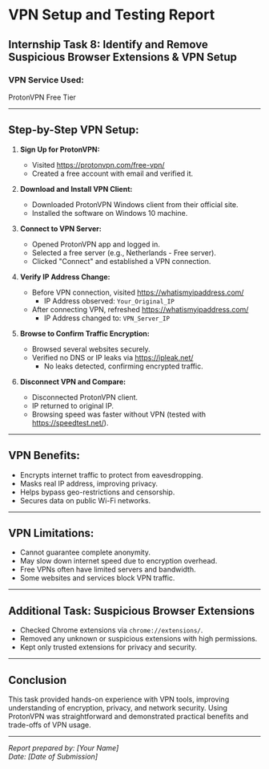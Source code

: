 # VPN Setup and Testing Report

## Internship Task 8: Identify and Remove Suspicious Browser Extensions & VPN Setup

### VPN Service Used:
ProtonVPN Free Tier

---

## Step-by-Step VPN Setup:

1. **Sign Up for ProtonVPN:**
   - Visited https://protonvpn.com/free-vpn/
   - Created a free account with email and verified it.

2. **Download and Install VPN Client:**
   - Downloaded ProtonVPN Windows client from their official site.
   - Installed the software on Windows 10 machine.

3. **Connect to VPN Server:**
   - Opened ProtonVPN app and logged in.
   - Selected a free server (e.g., Netherlands - Free server).
   - Clicked "Connect" and established a VPN connection.

4. **Verify IP Address Change:**
   - Before VPN connection, visited https://whatismyipaddress.com/  
     - IP Address observed: `Your_Original_IP`
   - After connecting VPN, refreshed https://whatismyipaddress.com/  
     - IP Address changed to: `VPN_Server_IP`

5. **Browse to Confirm Traffic Encryption:**
   - Browsed several websites securely.
   - Verified no DNS or IP leaks via https://ipleak.net/  
     - No leaks detected, confirming encrypted traffic.

6. **Disconnect VPN and Compare:**
   - Disconnected ProtonVPN client.
   - IP returned to original IP.
   - Browsing speed was faster without VPN (tested with https://speedtest.net/).

---

## VPN Benefits:

- Encrypts internet traffic to protect from eavesdropping.
- Masks real IP address, improving privacy.
- Helps bypass geo-restrictions and censorship.
- Secures data on public Wi-Fi networks.

---

## VPN Limitations:

- Cannot guarantee complete anonymity.
- May slow down internet speed due to encryption overhead.
- Free VPNs often have limited servers and bandwidth.
- Some websites and services block VPN traffic.

---

## Additional Task: Suspicious Browser Extensions

- Checked Chrome extensions via `chrome://extensions/`.
- Removed any unknown or suspicious extensions with high permissions.
- Kept only trusted extensions for privacy and security.

---


## Conclusion

This task provided hands-on experience with VPN tools, improving understanding of encryption, privacy, and network security. Using ProtonVPN was straightforward and demonstrated practical benefits and trade-offs of VPN usage.

---

*Report prepared by: [Your Name]*  
*Date: [Date of Submission]*
